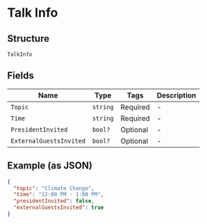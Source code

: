 
# Talk Info

## Structure

`TalkInfo`

## Fields

| Name | Type | Tags | Description |
|  --- | --- | --- | --- |
| `Topic` | `string` | Required | - |
| `Time` | `string` | Required | - |
| `PresidentInvited` | `bool?` | Optional | - |
| `ExternalGuestsInvited` | `bool?` | Optional | - |

## Example (as JSON)

```json
{
  "topic": "Climate Change",
  "time": "12:00 PM - 1:00 PM",
  "presidentInvited": false,
  "externalGuestsInvited": true
}
```

